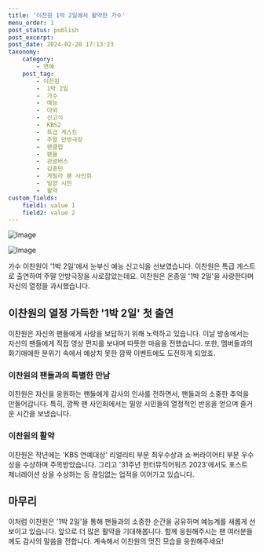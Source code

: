 ```yaml
---
title: '이찬원 1박 2일에서 활약한 가수'
menu_order: 1
post_status: publish
post_excerpt: 
post_date: 2024-02-20 17:13:23
taxonomy:
    category:
        - 연예
    post_tag:
        - 이찬원
        -  1박 2일
        -  가수
        -  예능
        -  야외
        -  신고식
        -  KBS2
        -  특급 게스트
        -  주말 안방극장
        -  팬클럽
        -  팬들
        -  관광버스
        -  김종민
        -  게릴라 팬 사인회
        -  밀양 시민
        -  활약
custom_fields:
    field1: value 1
    field2: value 2
---
```


![Image](https://mimgnews.pstatic.net/image/076/2024/02/19/2024021901001219900165361_20240219084505941.jpg?type=w540)

![Image](https://ssl.pstatic.net/mimgnews/image/076/2024/02/19/2024021901001219900165362_20240219084505944.jpg?type=w540)

가수 이찬원이 '1박 2일'에서 눈부신 예능 신고식을 선보였습니다. 이찬원은 특급 게스트로 출연하여 주말 안방극장을 사로잡았는데요. 이찬원은 온종일 '1박 2일'을 사랑한다며 자신의 열정을 과시했습니다. 
## 이찬원의 열정 가득한 '1박 2일' 첫 출연
이찬원은 자신의 팬들에게 사랑을 보답하기 위해 노력하고 있습니다. 이날 방송에서는 자신의 팬들에게 직접 영상 편지를 보내며 따뜻한 마음을 전했습니다. 또한, 멤버들과의 화기애애한 분위기 속에서 예상치 못한 깜짝 이벤트에도 도전하게 되었죠.
### 이찬원의 팬들과의 특별한 만남
이찬원은 자신을 응원하는 팬들에게 감사의 인사를 전하면서, 팬들과의 소중한 추억을 만들어갑니다. 특히, 깜짝 팬 사인회에서는 밀양 시민들의 열정적인 반응을 얻으며 즐거운 시간을 보냈습니다.
### 이찬원의 활약
이찬원은 작년에는 'KBS 연예대상' 리얼리티 부문 최우수상과 쇼·버라이어티 부문 우수상을 수상하며 주목받았습니다. 그리고 '31주년 한터뮤직어워즈 2023'에서도 포스트 제너레이션 상을 수상하는 등 끊임없는 업적을 이어가고 있습니다.
## 마무리
이처럼 이찬원은 '1박 2일'을 통해 팬들과의 소중한 순간을 공유하며 예능계를 새롭게 선보이고 있습니다. 앞으로 더 많은 활약을 기대해봅니다. 함께 응원해주시는 팬 여러분들께도 감사의 말씀을 전합니다. 계속해서 이찬원의 멋진 모습을 응원해주세요!
